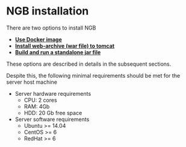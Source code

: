 # NGB installation

There are two options to install NGB

* **[Use Docker image](docker.md)**
* **[Install web-archive (war file) to tomcat](binaries.md)**
* **[Build and run a standalone jar file](standalone.md)**

These options are described in details in the subsequent sections.

Despite this, the following minimal requirements should be met for the server host machine

* Server hardware requirements
    * CPU: 2 cores
    * RAM: 4Gb
    * HDD: 20 Gb free space
* Server software requirements
    * Ubuntu >= 14.04
    * CentOS >= 6
    * RedHat >= 6
